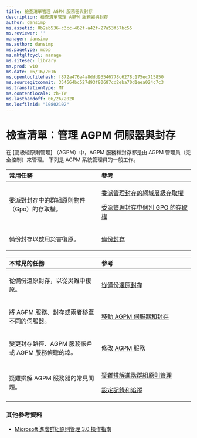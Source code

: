 ```yaml
---
title: 檢查清單管理 AGPM 服務器與封存
description: 檢查清單管理 AGPM 服務器與封存
author: dansimp
ms.assetid: 0b2eb536-c3cc-462f-a42f-27a53f57bc55
ms.reviewer: ''
manager: dansimp
ms.author: dansimp
ms.pagetype: mdop
ms.mktglfcycl: manage
ms.sitesec: library
ms.prod: w10
ms.date: 06/16/2016
ms.openlocfilehash: f872a476a4a8ddd93546778c6278c175ec715850
ms.sourcegitcommit: 354664bc527d93f80687cd2eba70d1eea024c7c3
ms.translationtype: MT
ms.contentlocale: zh-TW
ms.lasthandoff: 06/26/2020
ms.locfileid: "10802102"
---
```

# 檢查清單︰管理 AGPM 伺服器與封存


在 [高級組原則管理] （AGPM）中，AGPM 服務和封存都是由 AGPM 管理員（完全控制）來管理。 下列是 AGPM 系統管理員的一般工作。

<table>
<colgroup>
<col width="50%" />
<col width="50%" />
</colgroup>
<thead>
<tr class="header">
<th align="left">常用任務</th>
<th align="left">參考</th>
</tr>
</thead>
<tbody>
<tr class="odd">
<td align="left"><p>委派對封存中的群組原則物件（Gpo）的存取權。</p></td>
<td align="left"><p><a href="delegate-domain-level-access-to-the-archive-agpm30ops.md" data-raw-source="[Delegate Domain-Level Access to the Archive](delegate-domain-level-access-to-the-archive-agpm30ops.md)">委派管理封存的網域層級存取權</a></p>
<p><a href="delegate-access-to-an-individual-gpo-in-the-archive-agpm30ops.md" data-raw-source="[Delegate Access to an Individual GPO in the Archive](delegate-access-to-an-individual-gpo-in-the-archive-agpm30ops.md)">委派管理封存中個別 GPO 的存取權</a></p></td>
</tr>
<tr class="even">
<td align="left"><p>備份封存以啟用災害復原。</p></td>
<td align="left"><p><a href="back-up-the-archive.md" data-raw-source="[Back Up the Archive](back-up-the-archive.md)">備份封存</a></p></td>
</tr>
</tbody>
</table>

 

<table>
<colgroup>
<col width="50%" />
<col width="50%" />
</colgroup>
<thead>
<tr class="header">
<th align="left">不常見的任務</th>
<th align="left">參考</th>
</tr>
</thead>
<tbody>
<tr class="odd">
<td align="left"><p>從備份還原封存，以從災難中復原。</p></td>
<td align="left"><p><a href="restore-the-archive-from-a-backup.md" data-raw-source="[Restore the Archive from a Backup](restore-the-archive-from-a-backup.md)">從備份還原封存</a></p></td>
</tr>
<tr class="even">
<td align="left"><p>將 AGPM 服務、封存或兩者移至不同的伺服器。</p></td>
<td align="left"><p><a href="move-the-agpm-server-and-the-archive.md" data-raw-source="[Move the AGPM Server and the Archive](move-the-agpm-server-and-the-archive.md)">移動 AGPM 伺服器和封存</a></p></td>
</tr>
<tr class="odd">
<td align="left"><p>變更封存路徑、AGPM 服務帳戶或 AGPM 服務偵聽的埠。</p></td>
<td align="left"><p><a href="modify-the-agpm-service-agpm30ops.md" data-raw-source="[Modify the AGPM Service](modify-the-agpm-service-agpm30ops.md)">修改 AGPM 服務</a></p></td>
</tr>
<tr class="even">
<td align="left"><p>疑難排解 AGPM 服務器的常見問題。</p></td>
<td align="left"><p><a href="troubleshooting-advanced-group-policy-management-agpm30ops.md" data-raw-source="[Troubleshooting Advanced Group Policy Management](troubleshooting-advanced-group-policy-management-agpm30ops.md)">疑難排解進階群組原則管理</a></p>
<p><a href="configure-logging-and-tracing-agpm30ops.md" data-raw-source="[Configure Logging and Tracing](configure-logging-and-tracing-agpm30ops.md)">設定記錄和追蹤</a></p></td>
</tr>
</tbody>
</table>

 

### 其他參考資料

-   [Microsoft 進階群組原則管理 3.0 操作指南](operations-guide-for-microsoft-advanced-group-policy-management-30-agpm30ops.md)

 

 





